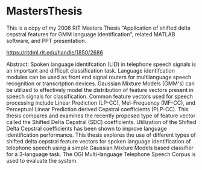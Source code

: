 MastersThesis
=============

This is a copy of my 2006 RIT Masters Thesis "Application of shifted delta cepstral features for GMM language identification", related MATLAB software, and PPT presentation.

https://ritdml.rit.edu/handle/1850/2686

Abstract:
Spoken language identifcation (LID) in telephone speech signals is an important and difficult classification task. Language identifcation modules can be used as front end signal routers for multilanguage speech recognition or transcription devices. Gaussian Mixture Models (GMM's) can be utilized to effectively model the distribution of feature vectors present in speech signals for classification. Common feature vectors used for speech processing include Linear Prediction (LP-CC), Mel-Frequency (MF-CC), and Perceptual Linear Prediction derived Cepstral coefficients (PLP-CC). This thesis compares and examines the recently proposed type of feature vector called the Shifted Delta Cepstral (SDC) coefficients. Utilization of the Shifted Delta Cepstral coefficients has been shown to improve language identification performance. This thesis explores the use of different types of shifted delta cepstral feature vectors for spoken language identification of telephone speech using a simple Gaussian Mixture Models based classifier for a 3-language task. The OGI Multi-language Telephone Speech Corpus is used to evaluate the system.
